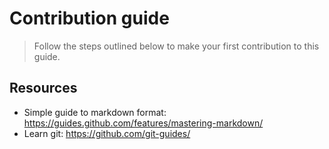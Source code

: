 # Contribution guide

> Follow the steps outlined below to make your first contribution to this guide.

## Resources

* Simple guide to markdown format: https://guides.github.com/features/mastering-markdown/
* Learn git: https://github.com/git-guides/

